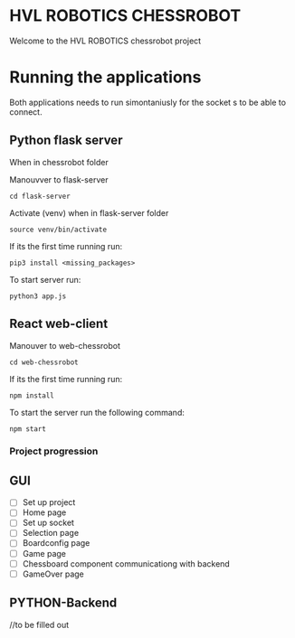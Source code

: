# HVL ROBOTICS CHESSROBOT

Welcome to the HVL ROBOTICS chessrobot project

# Running the applications
Both applications needs to run simontaniusly for the socket s to be able to connect.


## Python flask server
When in chessrobot folder

Manouvver to flask-server
````
cd flask-server
````

Activate (venv) when in flask-server folder
````
source venv/bin/activate
````
If its the first time running run:
````
pip3 install <missing_packages>
````
To start server run:
````
python3 app.js
````


## React web-client
Manouver to web-chessrobot
````
cd web-chessrobot
````
If its the first time running run:
````
npm install
````
To start the server run the following command:
````
npm start
````

### Project progression

## GUI
- [ ] Set up project
- [ ] Home page
- [ ] Set up socket
- [ ] Selection page
- [ ] Boardconfig page
- [ ] Game page
- [ ] Chessboard component communicationg with backend
- [ ] GameOver page

## PYTHON-Backend
//to be filled out
